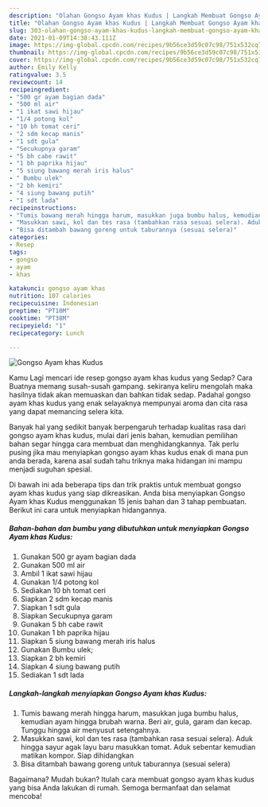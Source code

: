 ```yaml
---
description: "Olahan Gongso Ayam khas Kudus | Langkah Membuat Gongso Ayam khas Kudus Yang Enak Banget"
title: "Olahan Gongso Ayam khas Kudus | Langkah Membuat Gongso Ayam khas Kudus Yang Enak Banget"
slug: 303-olahan-gongso-ayam-khas-kudus-langkah-membuat-gongso-ayam-khas-kudus-yang-enak-banget
date: 2021-01-09T14:38:43.111Z
image: https://img-global.cpcdn.com/recipes/9b56ce3d59c07c98/751x532cq70/gongso-ayam-khas-kudus-foto-resep-utama.jpg
thumbnail: https://img-global.cpcdn.com/recipes/9b56ce3d59c07c98/751x532cq70/gongso-ayam-khas-kudus-foto-resep-utama.jpg
cover: https://img-global.cpcdn.com/recipes/9b56ce3d59c07c98/751x532cq70/gongso-ayam-khas-kudus-foto-resep-utama.jpg
author: Emily Kelly
ratingvalue: 3.5
reviewcount: 14
recipeingredient:
- "500 gr ayam bagian dada"
- "500 ml air"
- "1 ikat sawi hijau"
- "1/4 potong kol"
- "10 bh tomat ceri"
- "2 sdm kecap manis"
- "1 sdt gula"
- "Secukupnya garam"
- "5 bh cabe rawit"
- "1 bh paprika hijau"
- "5 siung bawang merah iris halus"
- " Bumbu ulek"
- "2 bh kemiri"
- "4 siung bawang putih"
- "1 sdt lada"
recipeinstructions:
- "Tumis bawang merah hingga harum, masukkan juga bumbu halus, kemudian ayam hingga brubah warna. Beri air, gula, garam dan kecap. Tunggu hingga air menyusut setengahnya."
- "Masukkan sawi, kol dan tes rasa (tambahkan rasa sesuai selera). Aduk hingga sayur agak layu baru masukkan tomat. Aduk sebentar kemudian matikan kompor. Siap dihidangkan"
- "Bisa ditambah bawang goreng untuk taburannya (sesuai selera)"
categories:
- Resep
tags:
- gongso
- ayam
- khas

katakunci: gongso ayam khas 
nutrition: 107 calories
recipecuisine: Indonesian
preptime: "PT10M"
cooktime: "PT38M"
recipeyield: "1"
recipecategory: Lunch

---
```



![Gongso Ayam khas Kudus](https://img-global.cpcdn.com/recipes/9b56ce3d59c07c98/751x532cq70/gongso-ayam-khas-kudus-foto-resep-utama.jpg)

Kamu Lagi mencari ide resep gongso ayam khas kudus yang Sedap? Cara Buatnya memang susah-susah gampang. sekiranya keliru mengolah maka hasilnya tidak akan memuaskan dan bahkan tidak sedap. Padahal gongso ayam khas kudus yang enak selayaknya mempunyai aroma dan cita rasa yang dapat memancing selera kita.



Banyak hal yang sedikit banyak berpengaruh terhadap kualitas rasa dari gongso ayam khas kudus, mulai dari jenis bahan, kemudian pemilihan bahan segar hingga cara membuat dan menghidangkannya. Tak perlu pusing jika mau menyiapkan gongso ayam khas kudus enak di mana pun anda berada, karena asal sudah tahu triknya maka hidangan ini mampu menjadi suguhan spesial.


Di bawah ini ada beberapa tips dan trik praktis untuk membuat gongso ayam khas kudus yang siap dikreasikan. Anda bisa menyiapkan Gongso Ayam khas Kudus menggunakan 15 jenis bahan dan 3 tahap pembuatan. Berikut ini cara untuk menyiapkan hidangannya.

<!--inarticleads1-->

##### Bahan-bahan dan bumbu yang dibutuhkan untuk menyiapkan Gongso Ayam khas Kudus:

1. Gunakan 500 gr ayam bagian dada
1. Gunakan 500 ml air
1. Ambil 1 ikat sawi hijau
1. Gunakan 1/4 potong kol
1. Sediakan 10 bh tomat ceri
1. Siapkan 2 sdm kecap manis
1. Siapkan 1 sdt gula
1. Siapkan Secukupnya garam
1. Gunakan 5 bh cabe rawit
1. Gunakan 1 bh paprika hijau
1. Siapkan 5 siung bawang merah iris halus
1. Gunakan  Bumbu ulek;
1. Siapkan 2 bh kemiri
1. Siapkan 4 siung bawang putih
1. Sediakan 1 sdt lada




<!--inarticleads2-->

##### Langkah-langkah menyiapkan Gongso Ayam khas Kudus:

1. Tumis bawang merah hingga harum, masukkan juga bumbu halus, kemudian ayam hingga brubah warna. Beri air, gula, garam dan kecap. Tunggu hingga air menyusut setengahnya.
1. Masukkan sawi, kol dan tes rasa (tambahkan rasa sesuai selera). Aduk hingga sayur agak layu baru masukkan tomat. Aduk sebentar kemudian matikan kompor. Siap dihidangkan
1. Bisa ditambah bawang goreng untuk taburannya (sesuai selera)




Bagaimana? Mudah bukan? Itulah cara membuat gongso ayam khas kudus yang bisa Anda lakukan di rumah. Semoga bermanfaat dan selamat mencoba!
